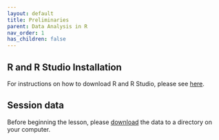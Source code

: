 ```yaml
---
layout: default
title: Preliminaries
parent: Data Analysis in R
nav_order: 1
has_children: false
---
```



## R and R Studio Installation

For instructions on how to download R and R Studio, please see [here](https://jayholster.shinyapps.io/RLevel0Assessment/#section-welcome).

## Session data

Before beginning the lesson, please [download](https://www.dropbox.com/sh/wv6yqtw98umsrto/AACwnspy4wR2ER6jI90YB2dra?dl=0) the data to a directory on your computer. 
